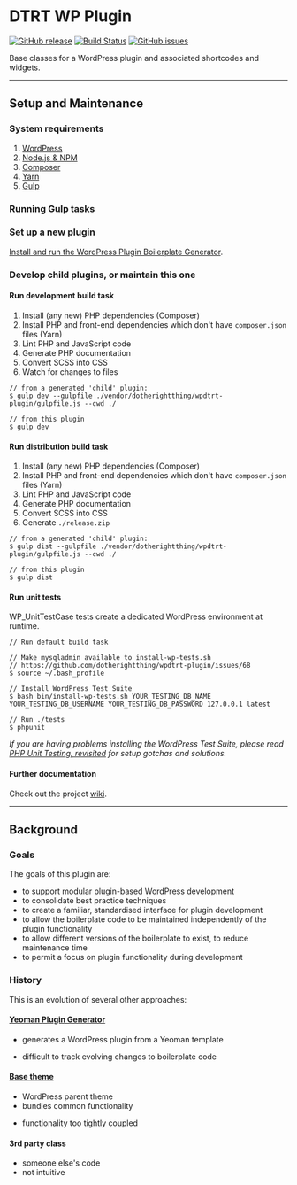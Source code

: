 # DTRT WP Plugin

[![GitHub release](https://img.shields.io/github/release/dotherightthing/wpdtrt-plugin.svg?branch=master)](https://github.com/dotherightthing/wpdtrt-plugin/tags) [![Build Status](https://travis-ci.org/dotherightthing/wpdtrt-plugin.svg?branch=master)](https://travis-ci.org/dotherightthing/wpdtrt-plugin) [![GitHub issues](https://img.shields.io/github/issues/dotherightthing/wpdtrt-plugin.svg)](https://github.com/dotherightthing/wpdtrt-plugin/issues)

Base classes for a WordPress plugin and associated shortcodes and widgets.

---

## Setup and Maintenance

### System requirements

1. [WordPress](https://wordpress.org/)
2. [Node.js & NPM](https://nodejs.org/en/)
3. [Composer](https://getcomposer.org/)
4. [Yarn](https://yarnpkg.com/en/)
5. [Gulp](https://gulpjs.com/)

### Running Gulp tasks

### Set up a new plugin

[Install and run the WordPress Plugin Boilerplate Generator](https://github.com/dotherightthing/generator-wp-plugin-boilerplate#installation).

### Develop child plugins, or maintain this one

#### Run development build task

1. Install (any new) PHP dependencies (Composer)
2. Install PHP and front-end dependencies which don't have `composer.json` files (Yarn)
3. Lint PHP and JavaScript code
4. Generate PHP documentation
5. Convert SCSS into CSS
6. Watch for changes to files

```
// from a generated 'child' plugin:
$ gulp dev --gulpfile ./vendor/dotherightthing/wpdtrt-plugin/gulpfile.js --cwd ./

// from this plugin
$ gulp dev
```

#### Run distribution build task

1. Install (any new) PHP dependencies (Composer)
2. Install PHP and front-end dependencies which don't have `composer.json` files (Yarn)
3. Lint PHP and JavaScript code
4. Generate PHP documentation
5. Convert SCSS into CSS
6. Generate `./release.zip`

```
// from a generated 'child' plugin:
$ gulp dist --gulpfile ./vendor/dotherightthing/wpdtrt-plugin/gulpfile.js --cwd ./

// from this plugin
$ gulp dist
```

#### Run unit tests

WP_UnitTestCase tests create a dedicated WordPress environment at runtime.

```
// Run default build task

// Make mysqladmin available to install-wp-tests.sh
// https://github.com/dotherightthing/wpdtrt-plugin/issues/68
$ source ~/.bash_profile

// Install WordPress Test Suite
$ bash bin/install-wp-tests.sh YOUR_TESTING_DB_NAME YOUR_TESTING_DB_USERNAME YOUR_TESTING_DB_PASSWORD 127.0.0.1 latest

// Run ./tests
$ phpunit
```

*If you are having problems installing the WordPress Test Suite, please read [PHP Unit Testing, revisited](http://kb.dotherightthing.dan/php/wordpress/php-unit-testing-revisited/) for setup gotchas and solutions.*

#### Further documentation

Check out the project [wiki](https://github.com/dotherightthing/wpdtrt-plugin/wiki).

---

## Background

### Goals

The goals of this plugin are:

* to support modular plugin-based WordPress development
* to consolidate best practice techniques
* to create a familiar, standardised interface for plugin development
* to allow the boilerplate code to be maintained independently of the plugin functionality
* to allow different versions of the boilerplate to exist, to reduce maintenance time
* to permit a focus on plugin functionality during development

### History

This is an evolution of several other approaches:

#### [Yeoman Plugin Generator](https://github.com/dotherightthing/generator-wp-plugin-boilerplate)

+ generates a WordPress plugin from a Yeoman template
- difficult to track evolving changes to boilerplate code

#### [Base theme](https://github.com/dotherightthing/wpdtrt)

+ WordPress parent theme
+ bundles common functionality
- functionality too tightly coupled

#### 3rd party class

- someone else's code
- not intuitive
